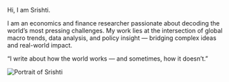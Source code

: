 <!DOCTYPE html>
<html lang="en">
<head>
  <meta charset="UTF-8" />
  <meta name="viewport" content="width=device-width, initial-scale=1.0" />
  <title>Srishti | Homepage</title>
  <link href="https://fonts.googleapis.com/css2?family=Cheltenham:wght@700&family=Lora:ital,wght@0,400;0,600;1,400&display=swap" rel="stylesheet" />
  <style>
    :root {
      --bg-dark: #111;
      --text-primary: #d4f1f9; /* electric teal */
      --text-secondary: #cccccc;
      --font-heading: 'Cheltenham', serif;
      --font-body: 'Lora', serif;
    }

   {
      margin: 0;
      padding: 0;
      box-sizing: border-box;
    }

  body {
      font-family: var(--font-body);
      background: var(--bg-dark);
      color: var(--text-secondary);
      overflow-x: hidden;
      height: 100vh;
      display: flex;
      align-items: center;
      justify-content: center;
      padding: 2rem;
      animation: subtleZoom 30s infinite alternate ease-in-out;
    }

   @keyframes subtleZoom {
      0% { transform: scale(1); }
      100% { transform: scale(1.01); }
    }

  .container {
      max-width: 1000px;
      display: flex;
      flex-direction: row;
      align-items: center;
      gap: 3rem;
      flex-wrap: wrap;
      opacity: 0;
      animation: fadeIn 2s ease 2.5s forwards;
    }

   @keyframes fadeIn {
      to { opacity: 1; }
    }

   .text-content {
      flex: 1 1 400px;
    }

   .typewriter {
      font-family: var(--font-heading);
      font-size: 2.5rem;
      color: var(--text-primary);
      overflow: hidden;
      white-space: nowrap;
      border-right: 0.15em solid var(--text-primary);
      width: 0;
      animation: typing 2s steps(14, end), blink-caret 0.7s step-end infinite;
    }

  @keyframes typing {
      from { width: 0 }
      to { width: 9ch }
    }

  @keyframes blink-caret {
      50% { border-color: transparent; }
    }

   .description {
      margin-top: 1.5rem;
      font-size: 1.1rem;
      line-height: 1.6;
    }

   .poetic-line {
      margin-top: 1.2rem;
      font-style: italic;
      font-weight: 400;
      font-size: 1rem;
      color: #aaa;
    }

  .portrait {
      flex: 1 1 300px;
      max-width: 300px;
    }

   .portrait img {
      width: 50%;
      height: auto;
      border-radius: 1rem;
      object-fit: cover;
    }

  @media (max-width: 768px) {
      .container {
        flex-direction: column;
        align-items: center;
        text-align: center;
      }
      .portrait {
        max-width: 200px;
      }
    }
  </style>
</head>
<body>
  <div class="text-content">
    <div class="typewriter">Hi, I am Srishti.</div>
  </div>

  <div class="container">
    <div class="text-content">
      <p class="description">
        I am an economics and finance researcher passionate about decoding the world’s most pressing challenges. My work lies at the intersection of global macro trends, data analysis, and policy insight — bridging complex ideas and real-world impact.
      </p>
      <p class="poetic-line">
        “I write about how the world works — and sometimes, how it doesn’t.”
      </p>
    </div>
    <div class="portrait">
      <img src="Picture1.jpg" alt="Portrait of Srishti" />
    </div>
  </div>

  <script>
    // Delay the fade-in of container to match typewriter timing
    window.addEventListener('DOMContentLoaded', () => {
      const container = document.querySelector('.container');
      setTimeout(() => {
        container.classList.add('visible');
      }, 2500);
    });
  </script>
</body>
</html>
